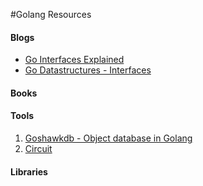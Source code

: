 #Golang Resources

#### Blogs
- [Go Interfaces Explained](http://www.airs.com/blog/archives/277)
- [Go Datastructures - Interfaces](http://research.swtch.com/interfaces)

#### Books

#### Tools
1. [Goshawkdb - Object database in Golang](https://goshawkdb.io/index.html)
2. [Circuit](https://github.com/gnomix/circuit)

#### Libraries
